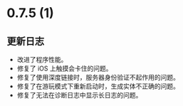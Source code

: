 # 0.7.5 (1)

## 更新日志

- 改进了程序性能。
- 修复了 iOS 上触摸会卡住的问题。
- 修复了使用深度链接时，服务器身份验证不起作用的问题。
- 修复了在游玩模式下重新启动时，生成实体不正确的问题。
- 修复了无法在诊断日志中显示长日志的问题。
